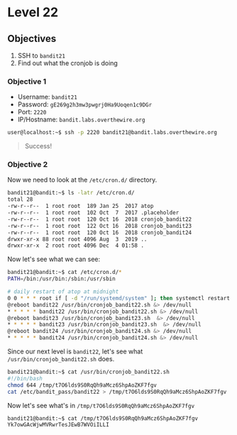 # Level 22

## Objectives

1. SSH to `bandit21`
2. Find out what the cronjob is doing

### Objective 1

* Username: `bandit21`
* Password: `gE269g2h3mw3pwgrj0Ha9Uoqen1c9DGr`
* Port: `2220`  
* IP/Hostname: `bandit.labs.overthewire.org`

```sh
user@localhost:~$ ssh -p 2220 bandit21@bandit.labs.overthewire.org
```

> Success!

### Objective 2

Now we need to look at the `/etc/cron.d/` directory.

```sh
bandit21@bandit:~$ ls -latr /etc/cron.d/
total 28
-rw-r--r--  1 root root  189 Jan 25  2017 atop
-rw-r--r--  1 root root  102 Oct  7  2017 .placeholder
-rw-r--r--  1 root root  120 Oct 16  2018 cronjob_bandit22
-rw-r--r--  1 root root  122 Oct 16  2018 cronjob_bandit23
-rw-r--r--  1 root root  120 Oct 16  2018 cronjob_bandit24
drwxr-xr-x 88 root root 4096 Aug  3  2019 ..
drwxr-xr-x  2 root root 4096 Dec  4 01:58 .
```

Now let's see what we can see:

```sh
bandit21@bandit:~$ cat /etc/cron.d/*
PATH=/bin:/usr/bin:/sbin:/usr/sbin

# daily restart of atop at midnight
0 0 * * * root if [ -d "/run/systemd/system" ]; then systemctl restart atop; else /usr/share/atop/atop.daily \& ; fi
@reboot bandit22 /usr/bin/cronjob_bandit22.sh &> /dev/null
* * * * * bandit22 /usr/bin/cronjob_bandit22.sh &> /dev/null
@reboot bandit23 /usr/bin/cronjob_bandit23.sh  &> /dev/null
* * * * * bandit23 /usr/bin/cronjob_bandit23.sh  &> /dev/null
@reboot bandit24 /usr/bin/cronjob_bandit24.sh &> /dev/null
* * * * * bandit24 /usr/bin/cronjob_bandit24.sh &> /dev/null
```

Since our next level is `bandit22`, let's see what `/usr/bin/cronjob_bandit22.sh` does.

```sh
bandit21@bandit:~$ cat /usr/bin/cronjob_bandit22.sh
#!/bin/bash
chmod 644 /tmp/t7O6lds9S0RqQh9aMcz6ShpAoZKF7fgv
cat /etc/bandit_pass/bandit22 > /tmp/t7O6lds9S0RqQh9aMcz6ShpAoZKF7fgv
```

Now let's see what's in `/tmp/t7O6lds9S0RqQh9aMcz6ShpAoZKF7fgv`

```sh
bandit21@bandit:~$ cat /tmp/t7O6lds9S0RqQh9aMcz6ShpAoZKF7fgv
Yk7owGAcWjwMVRwrTesJEwB7WVOiILLI
```
